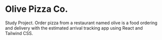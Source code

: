 # Olive Pizza Co.

Study Project. Order pizza from a restaurant named olive is a food ordering and delivery with the estimated arrival tracking app using React and Tailwind CSS.
